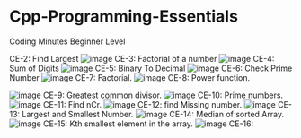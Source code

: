 # Cpp-Programming-Essentials
Coding Minutes Beginner Level

CE-2: Find Largest
![image](https://user-images.githubusercontent.com/73904891/174155582-e4335145-c89a-4a13-ab0b-e6f63b3cbe50.png)
CE-3: Factorial of a number
![image](https://user-images.githubusercontent.com/73904891/174155409-7aa452aa-2011-4a44-95b7-1fc7b08aaeaa.png)
CE-4: Sum of Digits
![image](https://user-images.githubusercontent.com/73904891/174155712-bda066a3-0e07-4be8-91db-0fdae687b0de.png)
CE-5: Binary To Decimal
![image](https://user-images.githubusercontent.com/73904891/174155789-1c82638b-0e32-4c3a-a3ef-5501caa688e4.png)
CE-6: Check Prime Number
![image](https://user-images.githubusercontent.com/73904891/174156154-f20d1599-664d-4fdd-bcfb-b54bbf3c62fc.png)
CE-7: Factorial.
![image](https://user-images.githubusercontent.com/73904891/174156237-0fe0f651-3cd7-43ca-9cbc-ec775bd73e81.png)
CE-8: Power function.

![image](https://user-images.githubusercontent.com/73904891/174397466-da6986f2-6823-4dba-a935-ce885a175fea.png)
CE-9: Greatest common divisor.
![image](https://user-images.githubusercontent.com/73904891/174156456-e882184d-f99d-4e0a-823e-f6ff108d69a6.png)
CE-10: Prime numbers.
![image](https://user-images.githubusercontent.com/73904891/174156557-0a7030eb-6e24-4e7a-8b84-3316b629c1f8.png)
CE-11: Find nCr.
![image](https://user-images.githubusercontent.com/73904891/174156728-2a9249bc-d226-457e-a9b4-df1064ddb3be.png)
CE-12: find Missing number.
![image](https://user-images.githubusercontent.com/73904891/174396292-6cd045b6-a53a-490b-8a30-20e9503c954f.png)
CE-13: Largest and Smallest Number.
![image](https://user-images.githubusercontent.com/73904891/174396403-7d1f801b-bc24-4c11-b638-89e07fb91fe4.png)
CE-14: Median of sorted Array.
![image](https://user-images.githubusercontent.com/73904891/174396667-a0f7954a-1f50-43c1-b266-c4e0db22bef5.png)
CE-15: Kth smallest element in the array.
![image](https://user-images.githubusercontent.com/73904891/174396756-09318e8a-38bc-4304-a38d-93074e1c6691.png)
CE-16:
